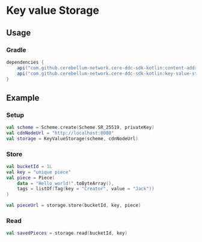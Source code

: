 # Key value Storage

## Usage

### Gradle

```groovy
dependencies {
    api("com.github.cerebellum-network.cere-ddc-sdk-kotlin:content-addressable-storage:1.0.0.Prototype")
    api("com.github.cerebellum-network.cere-ddc-sdk-kotlin:key-value-storage:1.0.0.Prototype")
}
```

## Example

### Setup

```kotlin
val scheme = Scheme.create(Scheme.SR_25519, privateKey)
val cdnNodeUrl = "http://localhost:8080"
val storage = KeyValueStorage(scheme, cdnNodeUrl)
```

### Store

```kotlin
val bucketId = 1L
val key = "unique piece"
val piece = Piece(
    data = "Hello world!".toByteArray(),
    tags = listOf(Tag(key = "Creator", value = "Jack"))
)

val pieceUrl = storage.store(bucketId, key, piece)
```

### Read

```kotlin
val savedPieces = storage.read(bucketId, key)
```